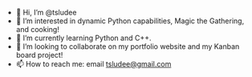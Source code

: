 - 👋 Hi, I’m @tsludee
- 👀 I’m interested in dynamic Python capabilities, Magic the Gathering, and cooking!
- 🌱 I’m currently learning Python and C++.
- 💞️ I’m looking to collaborate on my portfolio website and my Kanban board project!
- 📫 How to reach me: email tsludee@gmail.com

<!---
tsludee/tsludee is a ✨ special ✨ repository because its `README.md` (this file) appears on your GitHub profile.
You can click the Preview link to take a look at your changes.
--->

